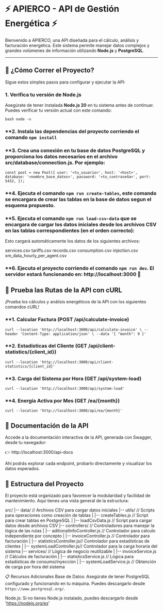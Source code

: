 # ⚡ APIERCO - API de Gestión Energética ⚡

Bienvenido a APIERCO, una API diseñada para el cálculo, análisis y facturación energética. Este sistema permite manejar datos complejos y grandes volúmenes de información utilizando **Node.js** y **PostgreSQL**.

---

## 🚀 ¿Cómo Correr el Proyecto?

Sigue estos simples pasos para configurar y ejecutar la API:

### **1. Verifica tu versión de Node.js**
Asegúrate de tener instalada **Node.js 20** en tu sistema antes de continuar. Puedes verificar tu versión actual con este comando:

`bash node -v`


### **2. Instala las dependencias del proyecto corriendo el comando `npm install`
### **3. Crea una conexión en tu base de datos PostgreSQL y proporciona los datos necesarios en el archivo src/database/connection.js. Por ejemplo:

`const pool = new Pool({
    user: '<tu_usuario>',
    host: '<host>',
    database: '<nombre_base_datos>',
    password: '<tu_contraseña>',
    port: 5432,
});
`
### **4. Ejecuta el comando `npm run create-tables`, este comando se encargara de crear las tablas en la base de datos segun el esquema propuesto.

### **5. Ejecuta el comando `npm run load-csv-data` que se encargara de cargar los datos iniciales desde los archivos CSV en las tablas correspondientes (en el orden correcto): 

Esto cargará automáticamente los datos de los siguientes archivos:

services.csv
tariffs.csv
records.csv
consumption.csv
injection.csv
xm_data_hourly_per_agent.csv

### **6. Ejecuta el proyecto corriendo el comando `npm run dev`. El servidor estará funcionando en: http://localhost:3000 🚀

## 🧪 Prueba las Rutas de la API con cURL

¡Prueba los cálculos y análisis energéticos de la API con los siguientes comandos cURL!

### **1. Calcular Factura (POST /api/calculate-invoice)

`curl --location 'http://localhost:3000/api/calculate-invoice' \
--header 'Content-Type: application/json' \
--data '{
    "month": 9
}'`

### **2. Estadísticas del Cliente (GET /api/client-statistics/{client_id})

`curl --location 'http://localhost:3000/api/client-statistics/{client_id}'`

### **3. Carga del Sistema por Hora (GET /api/system-load)

`curl --location 'http://localhost:3000/api/system-load'`

### **4. Energía Activa por Mes (GET /ea/{month})

`curl --location 'http://localhost:3000/api/ea/{month}'`


## 📖 Documentación de la API

Accede a la documentación interactiva de la API, generada con Swagger, desde tu navegador:

👉 http://localhost:3000/api-docs

Ahí podrás explorar cada endpoint, probarlo directamente y visualizar los datos esperados.

## 📂 Estructura del Proyecto

El proyecto está organizado para favorecer la modularidad y facilidad de mantenimiento. Aquí tienes una vista general de la estructura:

src/
|-- data/                      // Archivos CSV para cargar datos iniciales
|-- utils/                   // Scripts para operaciones como creación de tablas
|   |-- createTables.js        // Script para crear tablas en PostgreSQL
|   |-- loadCsvData.js         // Script para cargar datos desde archivos CSV
|-- controllers/               // Controladores para manejar la lógica de las rutas
|   |-- aditionalInfoController.js   // Controlador para calculo independiente por concepto
|   |-- invoiceController.js   // Controlador para facturación
|   |-- statisticsController.js// Controlador para estadísticas de clientes
|   |-- systemLoadController.js// Controlador para la carga horaria del sistema
|-- services/                  // Lógica de negocio reutilizable
|   |-- invoiceService.js      // Cálculos de facturación
|   |-- statisticsService.js   // Lógica para estadísticas de consumo/inyección
|   |-- systemLoadService.js   // Obtención de carga por hora del sistema


📋 Recursos Adicionales
Base de Datos:
Asegúrate de tener PostgreSQL configurado y funcionando en tu máquina. Puedes descargarlo desde `https://www.postgresql.org/`.

Node.js:
Si no tienes Node.js instalado, puedes descargarlo desde 'https://nodejs.org/es'